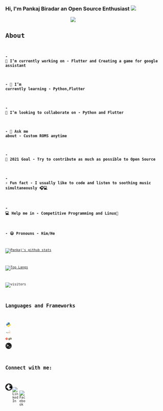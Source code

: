 ### Hi, I'm Pankaj Biradar an Open Source Enthusiast <img src="https://media.giphy.com/media/hvRJCLFzcasrR4ia7z/giphy.gif" width="25px">
<code><img align="right" src="https://user-images.githubusercontent.com/48678280/88862734-4903af80-d201-11ea-968b-9c939d88a37c.gif" width="300px"><code>

# About
### - 🔭 I’m currently working on - Flutter and Creating a game for google assistant
### - 🌱 I’m currently learning - Python,Flutter 
### - 👯 I’m looking to collaborate on - Python and Flutter
### - 💬 Ask me about - Custom ROMS anytime 
### - 🥅 2021 Goal - Try to contribute as much as possible to Open Source
### - ⚡ Fun fact - I usually like to code and listen to soothing music simultaneously 🎧💻 
### - 💻 Help me in - Competitive Programming and Linux🐧
### - 😃 Pronouns - Him/He

[![Pankaj's github stats](https://github-readme-stats.vercel.app/api?username=pankaj892&count_private=true&include_all_commits=true&theme=buefy&show_icons=true)](https://github.com/pankaj892/repositories)

[![Top Langs](https://github-readme-stats.vercel.app/api/top-langs/?username=pankaj892&layout=compact)](https://github.com/pankaj892/github-readme-stats)

![visitors](https://visitor-badge.glitch.me/badge?page_id=pankaj892.visitor-badge)

## Languages and Frameworks
<code><img height="20" alt="python" src="https://raw.githubusercontent.com/github/explore/80688e429a7d4ef2fca1e82350fe8e3517d3494d/topics/python/python.png"></code>
<code><img height="20" src="https://raw.githubusercontent.com/github/explore/80688e429a7d4ef2fca1e82350fe8e3517d3494d/topics/mysql/mysql.png"></code>
<code><img height="20" src="https://raw.githubusercontent.com/github/explore/80688e429a7d4ef2fca1e82350fe8e3517d3494d/topics/git/git.png"></code>
<code><img height="20" src="https://raw.githubusercontent.com/github/explore/80688e429a7d4ef2fca1e82350fe8e3517d3494d/topics/terminal/terminal.png"></code>


## Connect with me:
[<img align="left" alt="Google Assistant" width="22px" src="https://raw.githubusercontent.com/iconic/open-iconic/master/svg/globe.svg" />][website]
[<img align="left" alt="LinkedIn" width="22px" src="https://cdn.jsdelivr.net/npm/simple-icons@v3/icons/linkedin.svg" />][linkedin]
[<img align="left" alt="Facebook" width="22px" src="https://cdn.jsdelivr.net/npm/simple-icons@v3/icons/facebook.svg" />][facebook]


<!-- This section you create this variables that are used above -->
[website]: https://assistant.google.com/services/a/uid/000000710c8787aa?hl=en
[linkedin]: https://www.linkedin.com/in/pankaj-biradar
[facebook]: https://www.facebook.com/eduardo.saverin



